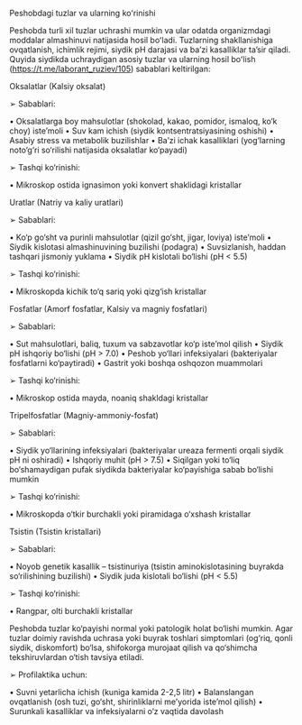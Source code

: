 Peshobdagi tuzlar va ularning koʻrinishi 

Peshobda turli xil tuzlar uchrashi mumkin va ular odatda organizmdagi moddalar almashinuvi natijasida hosil boʻladi. Tuzlarning shakllanishiga ovqatlanish, ichimlik rejimi, siydik pH darajasi va baʼzi kasalliklar taʼsir qiladi. Quyida siydikda uchraydigan asosiy tuzlar va ularning hosil boʻlish (https://t.me/laborant_ruziev/105) sabablari keltirilgan:

Oksalatlar (Kalsiy oksalat)

➢ Sabablari: 

• Oksalatlarga boy mahsulotlar (shokolad, kakao, pomidor, ismaloq, ko‘k choy) iste’moli
• Suv kam ichish (siydik kontsentratsiyasining oshishi)
• Asabiy stress va metabolik buzilishlar
• Ba’zi ichak kasalliklari (yog‘larning noto‘g‘ri so‘rilishi natijasida oksalatlar ko‘payadi)

➢ Tashqi ko‘rinishi:

• Mikroskop ostida ignasimon yoki konvert shaklidagi kristallar

Uratlar (Natriy va kaliy uratlari)

➢ Sabablari:

• Ko‘p go‘sht va purinli mahsulotlar (qizil go‘sht, jigar, loviya) iste’moli
• Siydik kislotasi almashinuvining buzilishi (podagra)
• Suvsizlanish, haddan tashqari jismoniy yuklama
• Siydik pH kislotali bo‘lishi (pH < 5.5)

➢ Tashqi ko‘rinishi:

• Mikroskopda kichik to‘q sariq yoki qizg‘ish kristallar

Fosfatlar (Amorf fosfatlar, Kalsiy va magniy fosfatlari)

➢ Sabablari:

• Sut mahsulotlari, baliq, tuxum va sabzavotlar ko‘p iste’mol qilish
• Siydik pH ishqoriy bo‘lishi (pH > 7.0)
• Peshob yo‘llari infeksiyalari (bakteriyalar fosfatlarni ko‘paytiradi)
• Gastrit yoki boshqa oshqozon muammolari

➢ Tashqi ko‘rinishi:

• Mikroskop ostida mayda, noaniq shakldagi kristallar

Tripelfosfatlar (Magniy-ammoniy-fosfat)

➢ Sabablari:

• Siydik yo‘llarining infeksiyalari (bakteriyalar ureaza fermenti orqali siydik pH ni oshiradi)
• Ishqoriy muhit (pH > 7.5)
• Siqilgan yoki to‘liq bo‘shamaydigan pufak siydikda bakteriyalar ko‘payishiga sabab bo‘lishi mumkin

➢ Tashqi ko‘rinishi:

• Mikroskopda o‘tkir burchakli yoki piramidaga o‘xshash kristallar

Tsistin (Tsistin kristallari)

➢ Sabablari:

• Noyob genetik kasallik – tsistinuriya (tsistin aminokislotasining buyrakda so‘rilishining buzilishi)
• Siydik juda kislotali bo‘lishi (pH < 5.5)

➢ Tashqi ko‘rinishi:

• Rangpar, olti burchakli kristallar

Peshobda tuzlar ko‘payishi normal yoki patologik holat bo‘lishi mumkin. Agar tuzlar doimiy ravishda uchrasa yoki buyrak toshlari simptomlari (og‘riq, qonli siydik, diskomfort) bo‘lsa, shifokorga murojaat qilish va qo‘shimcha tekshiruvlardan o‘tish tavsiya etiladi.

➢ Profilaktika uchun:

• Suvni yetarlicha ichish (kuniga  kamida 2-2,5 litr)
• Balanslangan ovqatlanish (osh tuzi, go‘sht, shirinliklarni me’yorida iste’mol qilish)
• Surunkali kasalliklar va infeksiyalarni o‘z vaqtida davolash